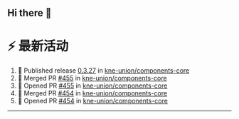 ## Hi there 👋

<!--

**Here are some ideas to get you started:**

🙋‍♀️ A short introduction - what is your organization all about?
🌈 Contribution guidelines - how can the community get involved?
👩‍💻 Useful resources - where can the community find your docs? Is there anything else the community should know?
🍿 Fun facts - what does your team eat for breakfast?
🧙 Remember, you can do mighty things with the power of [Markdown](https://docs.github.com/github/writing-on-github/getting-started-with-writing-and-formatting-on-github/basic-writing-and-formatting-syntax)
-->


# ⚡ 最新活动

<!--START_SECTION:activity-->
1. 🚀 Published release [0.3.27](https://github.com/kne-union/components-core/releases/tag/0.3.27) in [kne-union/components-core](https://github.com/kne-union/components-core)
2. 🎉 Merged PR [#455](https://github.com/kne-union/components-core/pull/455) in [kne-union/components-core](https://github.com/kne-union/components-core)
3. 💪 Opened PR [#455](https://github.com/kne-union/components-core/pull/455) in [kne-union/components-core](https://github.com/kne-union/components-core)
4. 🎉 Merged PR [#454](https://github.com/kne-union/components-core/pull/454) in [kne-union/components-core](https://github.com/kne-union/components-core)
5. 💪 Opened PR [#454](https://github.com/kne-union/components-core/pull/454) in [kne-union/components-core](https://github.com/kne-union/components-core)
<!--END_SECTION:activity-->

---
